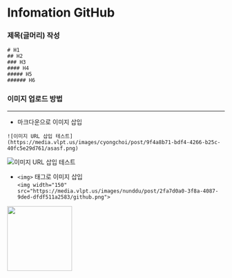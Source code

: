 # Infomation GitHub

### 제목(글머리) 작성

```
# H1
## H2
### H3
#### H4
##### H5
###### H6
```


### 이미지 업로드 방법
***
- 마크다운으로 이미지 삽입

```
![이미지 URL 삽입 테스트](https://media.vlpt.us/images/cyongchoi/post/9f4a8b71-bdf4-4266-b25c-40fc5e29d761/asasf.png)
```
![이미지 URL 삽입 테스트](https://media.vlpt.us/images/cyongchoi/post/9f4a8b71-bdf4-4266-b25c-40fc5e29d761/asasf.png)

- `<img>` 태그로 이미지 삽입<br>
`<img width="150" src="https://media.vlpt.us/images/nunddu/post/2fa7d0a0-3f8a-4087-9ded-dfdf511a2583/github.png">`
<img width="150" src="https://media.vlpt.us/images/nunddu/post/2fa7d0a0-3f8a-4087-9ded-dfdf511a2583/github.png">
